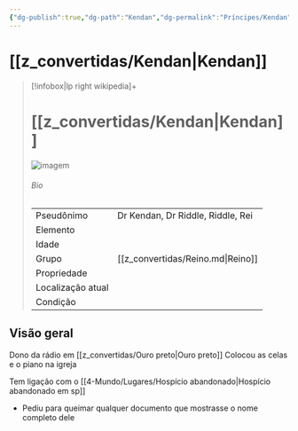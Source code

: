```yaml
---
{"dg-publish":true,"dg-path":"Kendan","dg-permalink":"Príncipes/Kendan","permalink":"/Príncipes/Kendan/","tags":["#NPC","#Personagem","#Príncipe","#Liderança"]}
---
```



# [[z_convertidas/Kendan\|Kendan]]
> [!infobox|lp right wikipedia]+
> #  [[z_convertidas/Kendan\|Kendan]]
> <img src="/img/user/z_arquivos/SemImagem.webp" alt="imagem" /><span></span>
> ###### Bio
> |  |  |
> | ---- | ---- |
> | Pseudônimo | <span>Dr Kendan, Dr Riddle, Riddle, Rei</span> |
> |Elemento| <span></span>|
> | Idade | <span></span> |
> |Grupo| [[z_convertidas/Reino.md\|Reino]]|
> |Propriedade||
> |Localização atual||
> |Condição| <span></span>|

## Visão geral
Dono da rádio em [[z_convertidas/Ouro preto\|Ouro preto]]
Colocou as celas e o piano na igreja

Tem ligação com o [[4-Mundo/Lugares/Hospício abandonado\|Hospício abandonado em sp]]
- Pediu para queimar qualquer documento que mostrasse o nome completo dele
